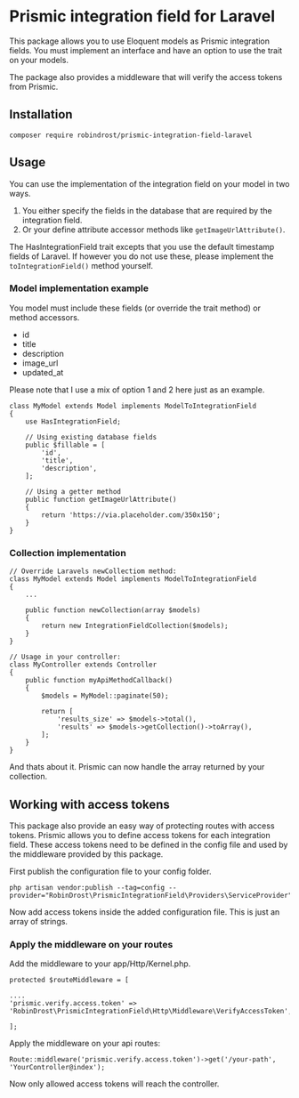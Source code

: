 # Prismic integration field for Laravel

This package allows you to use Eloquent models as Prismic integration fields. You must implement an interface and have an option to use the trait on your models.

The package also provides a middleware that will verify the access tokens from Prismic.

## Installation

```
composer require robindrost/prismic-integration-field-laravel
```

## Usage

You can use the implementation of the integration field on your model in two ways.

1. You either specify the fields in the database that are required by the integration field.
2. Or your define attribute accessor methods like `getImageUrlAttribute()`.

The HasIntegrationField trait excepts that you use the default timestamp fields of Laravel. If however you do not use these, please implement the `toIntegrationField()` method yourself.

### Model implementation example

You model must include these fields (or override the trait method) or method accessors.

- id
- title
- description
- image_url
- updated_at

Please note that I use a mix of option 1 and 2 here just as an example.

```
class MyModel extends Model implements ModelToIntegrationField
{
    use HasIntegrationField;

    // Using existing database fields
    public $fillable = [
        'id',
        'title',
        'description',
    ];

    // Using a getter method
    public function getImageUrlAttribute()
    {
        return 'https://via.placeholder.com/350x150';
    }
}
```

### Collection implementation

```
// Override Laravels newCollectiom method:
class MyModel extends Model implements ModelToIntegrationField
{
    ...

    public function newCollection(array $models)
    {
        return new IntegrationFieldCollection($models);
    }
}

// Usage in your controller:
class MyController extends Controller
{
    public function myApiMethodCallback()
    {
        $models = MyModel::paginate(50);

        return [
            'results_size' => $models->total(),
            'results' => $models->getCollection()->toArray(),
        ];
    }
}
```

And thats about it. Prismic can now handle the array returned by your collection.

## Working with access tokens

This package also provide an easy way of protecting routes with access tokens. Prismic allows you to define access tokens for each integration field. These access tokens need to be defined in the config file and used by the middleware provided by this package.

First publish the configuration file to your config folder.

```
php artisan vendor:publish --tag=config --provider="RobinDrost\PrismicIntegrationField\Providers\ServiceProvider"
```

Now add access tokens inside the added configuration file. This is just an array of strings.

### Apply the middleware on your routes

Add the middleware to your app/Http/Kernel.php.

```
protected $routeMiddleware = [

....
'prismic.verify.access.token' => 'RobinDrost\PrismicIntegrationField\Http\Middleware\VerifyAccessToken',

];
```

Apply the middleware on your api routes:

```
Route::middleware('prismic.verify.access.token')->get('/your-path', 'YourController@index');
```

Now only allowed access tokens will reach the controller.
